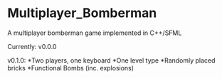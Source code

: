 Multiplayer_Bomberman
=====================

A multiplayer bomberman game implemented in C++/SFML

Currently: v0.0.0

v0.1.0:
*Two players, one keyboard
*One level type
*Randomly placed bricks
*Functional Bombs (inc. explosions)
